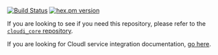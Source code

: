 [![Build Status](https://app.travis-ci.com/CloudI/cloudi_service_oauth1.svg?branch=master)](https://app.travis-ci.com/CloudI/cloudi_service_oauth1)
[![hex.pm version](https://img.shields.io/hexpm/v/cloudi_service_oauth1.svg)](https://hex.pm/packages/cloudi_service_oauth1)

If you are looking to see if you need this repository, please refer to the [`cloudi_core` repository](https://github.com/CloudI/cloudi_core#about).

If you are looking for CloudI service integration documentation, [go here](https://github.com/CloudI/CloudI#integration).

